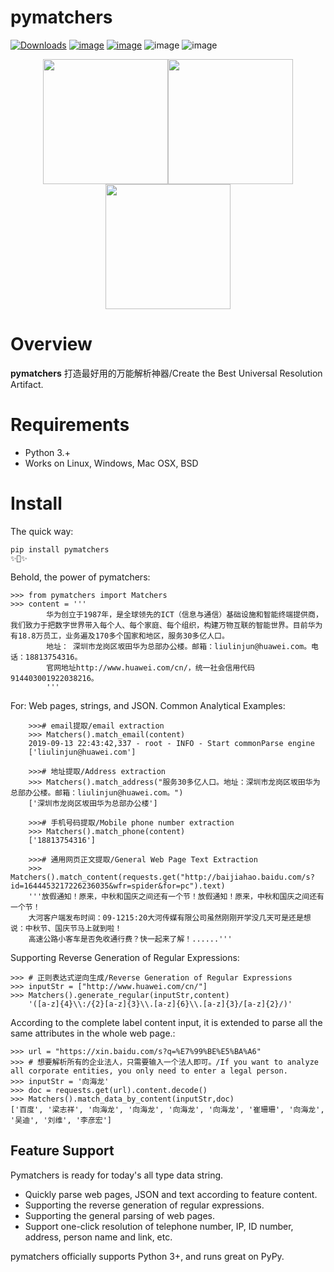 pymatchers
===========
[![Downloads](https://pepy.tech/badge/pymatchers)](https://pepy.tech/project/pymatchers)
[![image](https://img.shields.io/badge/python-3.%2B-blue)](https://pypi.org/project/pymatchers/)
[![image](https://img.shields.io/badge/contributors-1-blue)](https://github.com/SimonWang00/matchers/graphs/contributors)
![image](https://img.shields.io/badge/support-html%20%7C%20json%20%7C%20text-blue)
![image](https://img.shields.io/badge/build-passing-blue)

<center class="half">
    <img src="https://raw.githubusercontent.com/SimonWang00/matchers/master/pictures/%E6%9E%B6%E6%9E%84%E5%9B%BE.png" width="200"/><img src="https://github.com/SimonWang00/matchers/blob/master/pictures/architecture_diagram.png" width="200"/><img src="图片链接" width="200"/>
</center>


Overview
========
**pymatchers** 打造最好用的万能解析神器/Create the Best Universal Resolution Artifact.

Requirements
============
* Python 3.+
* Works on Linux, Windows, Mac OSX, BSD

Install
=======
The quick way:
```
pip install pymatchers
✨🍰✨
```

Behold, the power of pymatchers:

``` {.sourceCode .python}
>>> from pymatchers import Matchers
>>> content = '''
        华为创立于1987年，是全球领先的ICT（信息与通信）基础设施和智能终端提供商，我们致力于把数字世界带入每个人、每个家庭、每个组织，构建万物互联的智能世界。目前华为有18.8万员工，业务遍及170多个国家和地区，服务30多亿人口。
        地址： 深圳市龙岗区坂田华为总部办公楼。邮箱：liulinjun@huawei.com。电话：18813754316。
        官网地址http://www.huawei.com/cn/，统一社会信用代码914403001922038216。
        '''
```

For: Web pages, strings, and JSON. Common Analytical Examples:
``` {.sourceCode .python}
    >>># email提取/email extraction
    >>> Matchers().match_email(content)
    2019-09-13 22:43:42,337 - root - INFO - Start commonParse engine
    ['liulinjun@huawei.com']

    >>># 地址提取/Address extraction
    >>> Matchers().match_address("服务30多亿人口。地址：深圳市龙岗区坂田华为总部办公楼。邮箱：liulinjun@huawei.com。")
    ['深圳市龙岗区坂田华为总部办公楼']

    >>># 手机号码提取/Mobile phone number extraction
    >>> Matchers().match_phone(content)
    ['18813754316']

    >>># 通用网页正文提取/General Web Page Text Extraction
    >>> Matchers().match_content(requests.get("http://baijiahao.baidu.com/s?id=1644453217226236035&wfr=spider&for=pc").text)
    '''放假通知！原来，中秋和国庆之间还有一个节！放假通知！原来，中秋和国庆之间还有一个节！
    大河客户端发布时间：09-1215:20大河传媒有限公司虽然刚刚开学没几天可是还是想说：中秋节、国庆节马上就到啦！
    高速公路小客车是否免收通行费？快一起来了解！......'''
```

Supporting Reverse Generation of Regular Expressions:
``` {.sourceCode .python}
>>> # 正则表达式逆向生成/Reverse Generation of Regular Expressions
>>> inputStr = ["http://www.huawei.com/cn/"]
>>> Matchers().generate_regular(inputStr,content)
    '([a-z]{4}\\:/{2}[a-z]{3}\\.[a-z]{6}\\.[a-z]{3}/[a-z]{2}/)'
```

According to the complete label content input, it is extended to parse all the same attributes in the whole web page.:
``` {.sourceCode .python}
>>> url = "https://xin.baidu.com/s?q=%E7%99%BE%E5%BA%A6"
>>> # 想要解析所有的企业法人，只需要输入一个法人即可。/If you want to analyze all corporate entities, you only need to enter a legal person.
>>> inputStr = '向海龙'
>>> doc = requests.get(url).content.decode()
>>> Matchers().match_data_by_content(inputStr,doc)
['百度', '梁志祥', '向海龙', '向海龙', '向海龙', '向海龙', '崔珊珊', '向海龙', '吴迪', '刘维', '李彦宏']
```

Feature Support
---------------
Pymatchers is ready for today's all type data string.

-   Quickly parse web pages, JSON and text according to feature content.
-   Supporting the reverse generation of regular expressions.
-   Supporting the general parsing of web pages.
-   Support one-click resolution of telephone number, IP, ID number, address, person name and link, etc.

pymatchers officially supports Python 3+, and runs great on PyPy.
